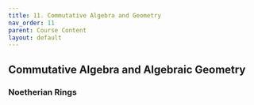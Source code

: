 ```yaml
---
title: 11. Commutative Algebra and Geometry
nav_order: 11
parent: Course Content
layout: default
---
```


## Commutative Algebra and Algebraic Geometry

### Noetherian Rings
